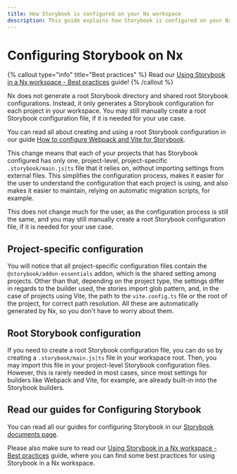 ```yaml
---
title: How Storybook is configured on your Nx workspace
description: This guide explains how Storybook is configured on your Nx workspace.
---
```


# Configuring Storybook on Nx

{% callout type="info" title="Best practices" %}
Read our [Using Storybook in a Nx workspace - Best practices](/technologies/test-tools/storybook/recipes/best-practices) guide!
{% /callout %}

Nx does not generate a root Storybook directory and shared root Storybook configurations. Instead, it only generates a Storybook configuration for each project in your workspace. You may still manually create a root Storybook configuration file, if it is needed for your use case.

You can read all about creating and using a root Storybook configuration in our guide [How to configure Webpack and Vite for Storybook](/technologies/test-tools/storybook/recipes/custom-builder-configs).

This change means that each of your projects that has Storybook configured has only one, project-level, project-specific `.storybook/main.js|ts` file that it relies on, without importing settings from external files. This simplifies the configuration process, makes it easier for the user to understand the configuration that each project is using, and also makes it easier to maintain, relying on automatic migration scripts, for example.

This does not change much for the user, as the configuration process is still the same, and you may still manually create a root Storybook configuration file, if it is needed for your use case.

## Project-specific configuration

You will notice that all project-specific configuration files contain the `@storybook/addon-essentials` addon, which is the shared setting among projects. Other than that, depending on the project type, the settings differ in regards to the builder used, the stories import glob pattern, and, in the case of projects using Vite, the path to the `vite.config.ts` file or the root of the project, for correct path resolution.
All these are automatically generated by Nx, so you don't have to worry about them.

## Root Storybook configuration

If you need to create a root Storybook configuration file, you can do so by creating a `.storybook/main.js|ts` file in your workspace root. Then, you may import this file in your project-level Storybook configuration files. However, this is rarely needed in most cases, since most settings for builders like Webpack and Vite, for example, are already built-in into the Storybook builders.

## Read our guides for Configuring Storybook

You can read all our guides for configuring Storybook in our [Storybook documents page](/technologies/test-tools/storybook/recipes).

Please also make sure to read our [Using Storybook in a Nx workspace - Best practices](/technologies/test-tools/storybook/recipes/best-practices) guide, where you can find some best practices for using Storybook in a Nx workspace.
